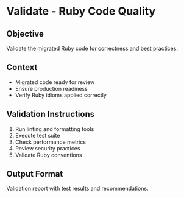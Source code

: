 # Validate - Ruby Code Quality

## Objective
Validate the migrated Ruby code for correctness and best practices.

## Context
- Migrated code ready for review
- Ensure production readiness
- Verify Ruby idioms applied correctly

## Validation Instructions
1. Run linting and formatting tools
2. Execute test suite
3. Check performance metrics
4. Review security practices
5. Validate Ruby conventions

## Output Format
Validation report with test results and recommendations.
